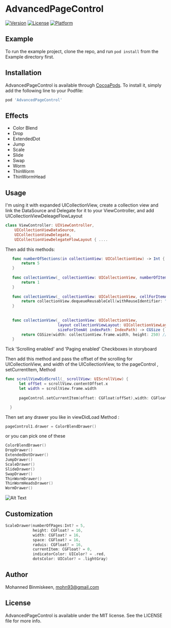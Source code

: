 # AdvancedPageControl

[![Version](https://img.shields.io/cocoapods/v/AdvancedPageControl.svg?style=flat)](https://cocoapods.org/pods/AdvancedPageControl)
[![License](https://img.shields.io/cocoapods/l/AdvancedPageControl.svg?style=flat)](https://cocoapods.org/pods/AdvancedPageControl)
[![Platform](https://img.shields.io/cocoapods/p/AdvancedPageControl.svg?style=flat)](https://cocoapods.org/pods/AdvancedPageControl)

## Example

To run the example project, clone the repo, and run `pod install` from the Example directory first.

## Installation

AdvancedPageControl is available through [CocoaPods](https://cocoapods.org). To install
it, simply add the following line to your Podfile:

```ruby
pod 'AdvancedPageControl'
```

## Effects 
* Color Blend
* Drop
* ExtendedDot
* Jump
* Scale
* Slide
* Swap
* Worm
* ThinWorm
* ThinWormHead


## Usage
I'm using it with expanded UICollectionView, create a collection view and link the DataSource and Delegate for it to your ViewController, and add UICollectionViewDeleageFlowLayout

```swift
class ViewController: UIViewController,
    UICollectionViewDataSource,
    UICollectionViewDelegate,
    UICollectionViewDelegateFlowLayout { ....
```

Then add this methods:

```swift
   func numberOfSections(in collectionView: UICollectionView) -> Int {
       return 5
   }
   
   func collectionView(_ collectionView: UICollectionView, numberOfItemsInSection section: Int) -> Int {
       return 1
   }
   
   func collectionView(_ collectionView: UICollectionView, cellForItemAt indexPath: IndexPath) -> UICollectionViewCell {
       return collectionView.dequeueReusableCell(withReuseIdentifier: "cell", for: indexPath)
   }
   
   
   func collectionView(_ collectionView: UICollectionView,
                       layout collectionViewLayout: UICollectionViewLayout,
                       sizeForItemAt indexPath: IndexPath) -> CGSize {
       return CGSize(width: collectionView.frame.width, height: 250) // This is to restric the item width and heigth to achive the single item preview
   }
```

Tick 'Scrolling enabled' and 'Paging enabled' Checkboxes  in storyboard

Then add this method and pass the offset of the scrolling for UICollectionView, and width of the UICollectionView, to the pageControl , setCurrentItem, Method

```swift
func scrollViewDidScroll(_ scrollView: UIScrollView) {
      let offSet = scrollView.contentOffset.x
      let width = scrollView.frame.width
      
      pageControl.setCurrentItem(offset: CGFloat(offSet),width: CGFloat(width))

  }
```

Then set any drawer you like in viewDidLoad Method  :

```swift
pageControl1.drawer = ColorBlendDrawer()
```

or you can pick one of these

```swift
ColorBlendDrawer()
DropDrawer()
ExtendedDotDrawer()
JumpDrawer()
ScaleDrawer()
SlideDrawer()
SwapDrawer()
ThinWormDrawer()
ThinWormHeadsDrawer()
WormDrawer()
```

![Alt Text](https://github.com/mohn93/AdvancedPageControl/blob/master/Example/advanced-page-control-demo.gif)

## Customization
```swift
ScaleDrawer(numberOfPages:Int? = 5,
            height: CGFloat? = 16,
            width: CGFloat? = 16,
            space: CGFloat? = 16,
            raduis: CGFloat? = 16,
            currentItem: CGFloat? = 0,
            indicatorColor: UIColor? = .red,
            dotsColor: UIColor? = .lightGray)
```




## Author

Mohanned Binmiskeen, mohn93@gmail.com

## License

AdvancedPageControl is available under the MIT license. See the LICENSE file for more info.
